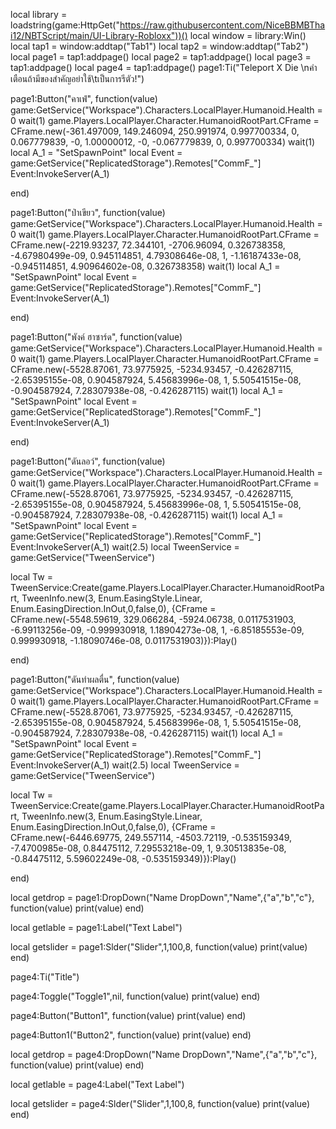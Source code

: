 local library = loadstring(game:HttpGet("https://raw.githubusercontent.com/NiceBBMBThai12/NBTScript/main/UI-Library-Robloxx"))()
local window = library:Win()
local tap1 = window:addtap("Tab1")
local tap2 = window:addtap("Tab2")
local page1 = tap1:addpage()
local page2 = tap1:addpage()
local page3 = tap1:addpage()
local page4 = tap1:addpage()
page1:Ti("Teleport X Die \nคำเตือนถ้ามีของสำคัญอย่าใช้\tเป็นการรีตัว!")

page1:Button("คาเฟ่", function(value)
    game:GetService("Workspace").Characters.LocalPlayer.Humanoid.Health = 0
	wait(1)
	game.Players.LocalPlayer.Character.HumanoidRootPart.CFrame = CFrame.new(-361.497009, 149.246094, 250.991974, 0.997700334, 0, 0.067779839, -0, 1.00000012, -0, -0.067779839, 0, 0.997700334)
	wait(1)
	local A_1 = "SetSpawnPoint"
	local Event = game:GetService("ReplicatedStorage").Remotes["CommF_"]
	Event:InvokeServer(A_1)

end)

page1:Button("ป่าเขียว", function(value)
    game:GetService("Workspace").Characters.LocalPlayer.Humanoid.Health = 0
	wait(1)
	game.Players.LocalPlayer.Character.HumanoidRootPart.CFrame = CFrame.new(-2219.93237, 72.344101, -2706.96094, 0.326738358, -4.67980499e-09, 0.945114851, 4.79308646e-08, 1, -1.16187433e-08, -0.945114851, 4.90964602e-08, 0.326738358)
	wait(1)
local A_1 = "SetSpawnPoint"
local Event = game:GetService("ReplicatedStorage").Remotes["CommF_"]
Event:InvokeServer(A_1)

end)

page1:Button("พังค์ ฮาซาร์ด", function(value)
    game:GetService("Workspace").Characters.LocalPlayer.Humanoid.Health = 0
	wait(1)
	game.Players.LocalPlayer.Character.HumanoidRootPart.CFrame = CFrame.new(-5528.87061, 73.9775925, -5234.93457, -0.426287115, -2.65395155e-08, 0.904587924, 5.45683996e-08, 1, 5.50541515e-08, -0.904587924, 7.28307938e-08, -0.426287115)
	wait(1)
local A_1 = "SetSpawnPoint"
local Event = game:GetService("ReplicatedStorage").Remotes["CommF_"]
Event:InvokeServer(A_1)

end)

page1:Button("ดันลอว์", function(value)
    game:GetService("Workspace").Characters.LocalPlayer.Humanoid.Health = 0
	wait(1)
	game.Players.LocalPlayer.Character.HumanoidRootPart.CFrame = CFrame.new(-5528.87061, 73.9775925, -5234.93457, -0.426287115, -2.65395155e-08, 0.904587924, 5.45683996e-08, 1, 5.50541515e-08, -0.904587924, 7.28307938e-08, -0.426287115)
	wait(1)
local A_1 = "SetSpawnPoint"
local Event = game:GetService("ReplicatedStorage").Remotes["CommF_"]
Event:InvokeServer(A_1)
wait(2.5)
local TweenService = game:GetService("TweenService")

local Tw = TweenService:Create(game.Players.LocalPlayer.Character.HumanoidRootPart, TweenInfo.new(3, Enum.EasingStyle.Linear, Enum.EasingDirection.InOut,0,false,0),
{CFrame = CFrame.new(-5548.59619, 329.066284, -5924.06738, 0.0117531903, -6.99113256e-09, -0.999930918, 1.18904273e-08, 1, -6.85185553e-09, 0.999930918, -1.18090746e-08, 0.0117531903)}):Play()

end)

page1:Button("ดันทำผลตื่น", function(value)
    game:GetService("Workspace").Characters.LocalPlayer.Humanoid.Health = 0
	wait(1)
	game.Players.LocalPlayer.Character.HumanoidRootPart.CFrame = CFrame.new(-5528.87061, 73.9775925, -5234.93457, -0.426287115, -2.65395155e-08, 0.904587924, 5.45683996e-08, 1, 5.50541515e-08, -0.904587924, 7.28307938e-08, -0.426287115)
	wait(1)
local A_1 = "SetSpawnPoint"
local Event = game:GetService("ReplicatedStorage").Remotes["CommF_"]
Event:InvokeServer(A_1)
wait(2.5)
local TweenService = game:GetService("TweenService")

local Tw = TweenService:Create(game.Players.LocalPlayer.Character.HumanoidRootPart, TweenInfo.new(3, Enum.EasingStyle.Linear, Enum.EasingDirection.InOut,0,false,0),
{CFrame = CFrame.new(-6446.69775, 249.557114, -4503.72119, -0.535159349, -7.4700985e-08, 0.84475112, 7.29553218e-09, 1, 9.30513835e-08, -0.84475112, 5.59602249e-08, -0.535159349)}):Play()

end)


local getdrop = page1:DropDown("Name DropDown","Name",{"a","b","c"}, function(value)
    print(value)
end)

local getlable = page1:Label("Text Label")

local getslider = page1:Slder("Slider",1,100,8, function(value)
    print(value)
end)

page4:Ti("Title")

page4:Toggle("Toggle1",nil, function(value)
    print(value)
end)

page4:Button("Button1", function(value)
    print(value)
end)

page4:Button1("Button2", function(value)
    print(value)
end)

local getdrop = page4:DropDown("Name DropDown","Name",{"a","b","c"}, function(value)
    print(value)
end)

local getlable = page4:Label("Text Label")

local getslider = page4:Slder("Slider",1,100,8, function(value)
    print(value)
end)
